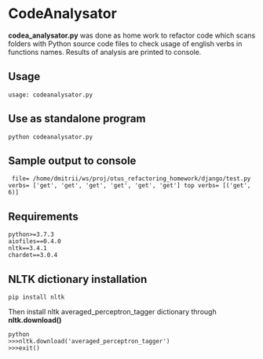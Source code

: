# CodeAnalysator

**codea_analysator.py** was done as home work to refactor code which scans folders with Python source code files to check usage  of english verbs in functions names.
Results of analysis are printed to console. 

## Usage
```
usage: codeanalysator.py 
```

## Use as standalone program
```
python codeanalysator.py 

```
## Sample output to console
```
 file= /home/dmitrii/ws/proj/otus_refactoring_homework/django/test.py verbs= ['get', 'get', 'get', 'get', 'get', 'get'] top verbs= [('get', 6)]
```

## Requirements
```
python>=3.7.3
aiofiles==0.4.0
nltk==3.4.1
chardet==3.0.4
```

## NLTK dictionary installation
```
pip install nltk
```
Then install nltk averaged_perceptron_tagger dictionary through **nltk.download()**
```
python
>>>nltk.download('averaged_perceptron_tagger')
>>>exit()